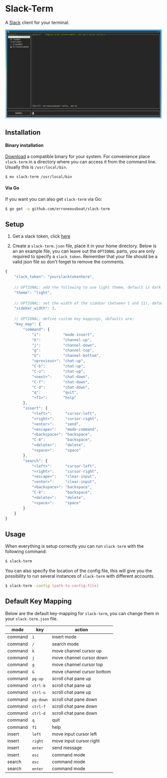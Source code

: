 Slack-Term
==========

A [Slack](https://slack.com) client for your terminal.

![Screenshot](/screenshot.png?raw=true)

Installation
------------

#### Binary installation

[Download](https://github.com/erroneousboat/slack-term/releases) a
compatible binary for your system. For convenience place `slack-term` in a
directory where you can access it from the command line. Usually this is
`/usr/local/bin`.

```bash
$ mv slack-term /usr/local/bin
```

#### Via Go

If you want you can also get `slack-term` via Go:

```bash
$ go get -u github.com/erroneousboat/slack-term
```

Setup
-----

1. Get a slack token, click [here](https://api.slack.com/docs/oauth-test-tokens) 

2. Create a `slack-term.json` file, place it in your home directory. Below is
   an an example file, you can leave out the `OPTIONAL` parts, you are only
   required to specify a `slack_token`. Remember that your file should be
   a valid json file so don't forget to remove the comments.

```javascript
{
    "slack_token": "yourslacktokenhere",

    // OPTIONAL: add the following to use light theme, default is dark
    "theme": "light",

    // OPTIONAL: set the width of the sidebar (between 1 and 11), default is 1
    "sidebar_width": 3,

    // OPTIONAL: define custom key mappings, defaults are:
    "key_map": {
        "command": {
            "i":          "mode-insert",
            "k":          "channel-up",
            "j":          "channel-down",
            "g":          "channel-top",
            "G":          "channel-bottom",
            "<previous>": "chat-up",
            "C-b":        "chat-up",
            "C-u":        "chat-up",
            "<next>":     "chat-down",
            "C-f":        "chat-down",
            "C-d":        "chat-down",
            "q":          "quit",
            "<f1>":       "help"
        },
        "insert": {
            "<left>":      "cursor-left",
            "<right>":     "cursor-right",
            "<enter>":     "send",
            "<escape>":    "mode-command",
            "<backspace>": "backspace",
            "C-8":         "backspace",
            "<delete>":    "delete",
            "<space>":     "space"
        },
        "search": {
            "<left>":      "cursor-left",
            "<right>":     "cursor-right",
            "<escape>":    "clear-input",
            "<enter>":     "clear-input",
            "<backspace>": "backspace",
            "C-8":         "backspace",
            "<delete>":    "delete",
            "<space>":     "space"
        }
    }
}
```

Usage
-----

When everything is setup correctly you can run `slack-term` with the following
command: 

```bash
$ slack-term
```

You can also specify the location of the config file, this will give you
the possibility to run several instances of `slack-term` with different
accounts.

```bash
$ slack-term -config [path-to-config-file]
```

Default Key Mapping
-------------------

Below are the default key-mapping for `slack-term`, you can change them
in your `slack-term.json` file.

| mode    | key       | action                     |
|---------|-----------|----------------------------|
| command | `i`       | insert mode                |
| command | `/`       | search mode                |
| command | `k`       | move channel cursor up     |
| command | `j`       | move channel cursor down   |
| command | `g`       | move channel cursor top    |
| command | `G`       | move channel cursor bottom |
| command | `pg-up`   | scroll chat pane up        |
| command | `ctrl-b`  | scroll chat pane up        |
| command | `ctrl-u`  | scroll chat pane up        |
| command | `pg-down` | scroll chat pane down      |
| command | `ctrl-f`  | scroll chat pane down      |
| command | `ctrl-d`  | scroll chat pane down      |
| command | `q`       | quit                       |
| command | `f1`      | help                       |
| insert  | `left`    | move input cursor left     |
| insert  | `right`   | move input cursor right    |
| insert  | `enter`   | send message               |
| insert  | `esc`     | command mode               |
| search  | `esc`     | command mode               |
| search  | `enter`   | command mode               |
